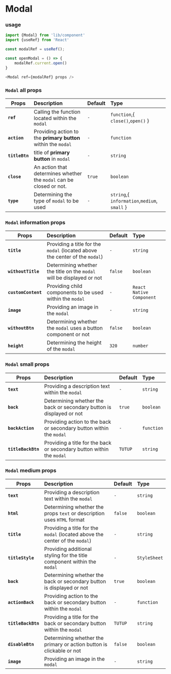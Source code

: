 # Modal

### usage

```js
import {Modal} from 'lib/component'
import {useRef} from 'React'

const modalRef = useRef();

const openModal = () => {
    modalRef.current.open()
}

<Modal ref={modalRef} props />

```

### `Modal` all props

| Props       | Description  | Default  | Type |
| ------------- |:-------------| :-----| :----- |
| **`ref`**     |Calling the function located within the `modal` | `-` | `function`,{ `close()`,`open()` } |
| **`action`**     |Providing action to the **primary button** within the `modal` | `-` | `function` |
| **`titleBtn`**     |title of **primary button** in `modal` | `-` | `string` |
| **`close`**     |An action that determines whether the `modal` can be closed or not. | `true` | `boolean` |
| **`type`**     |Determining the type of `modal` to be used | `-` | `string`,{ `information`,`medium`, `small` } |

### `Modal` information props

| Props       | Description  | Default  | Type |
| ------------- |:-------------| :-----| :----- |
| **`title`** |Providing a title for the `modal` (located above the center of the `modal`) | `-` | `string` |
| **`withoutTitle`** |Determining whether the title on the `modal` will be displayed or not | `false` | `boolean` |
| **`customContent`**     |Providing child components to be used within the `modal`| `-` | `React Native Component` |
| **`image`** |Providing an image in the `modal`| `-` | `string` |
| **`withoutBtn`** |Determining whether the `modal` uses a button component or not | `false` | `boolean` |
| **`height`** |Determining the height of the `modal` | `320` | `number` |

### `Modal` small props

| Props       | Description  | Default  | Type |
| ------------- |:-------------| :-----| :----- |
|**`text`** |Providing a description text within the `modal`| `-` | `string` |
|**`back`** |Determining whether the back or secondary button is displayed or not| `true` | `boolean` |
|**`backAction`** |Providing action to the back or secondary button within the `modal`| `-` | `function` |
|**`titleBackBtn`** |Providing a title for the back or secondary button within the `modal`| `TUTUP` | `string` |

### `Modal` medium props

| Props       | Description  | Default  | Type |
| ------------- |:-------------| :-----| :----- |
|**`text`** |Providing a description text within the `modal`| `-` | `string` |
|**`html`** |Determining whether the props `text` or description uses `HTML` format| `false` | `boolean` |
| **`title`** |Providing a title for the `modal` (located above the center of the `modal`) | `-` | `string` |
| **`titleStyle`** |Providing additional styling for the title component within the `modal` | `-` | `StyleSheet` |
|**`back`** |Determining whether the back or secondary button is displayed or not| `true` | `boolean` |
|**`actionBack`** |Providing action to the back or secondary button within the `modal`| `-` | `function` |
|**`titleBackBtn`** |Providing a title for the back or secondary button within the `modal`| `TUTUP` | `string` |
| **`disableBtn`** |Determining whether the primary or action button is clickable or not| `false` | `boolean` |
| **`image`** |Providing an image in the `modal`| `-` | `string` |

